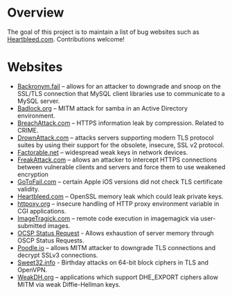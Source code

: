 # Overview

The goal of this project is to maintain a list of bug websites such as [Heartbleed.com](http://heartbleed.com). Contributions welcome!

# Websites

* [Backronym.fail](http://backronym.fail/) – allows for an attacker to downgrade and snoop on the SSL/TLS connection that MySQL client libraries use to communicate to a MySQL server.
* [Badlock.org](http://badlock.org/) – MITM attack for samba in an Active Directory environment.
* [BreachAttack.com](http://breachattack.com/) – HTTPS information leak by compression. Related to CRIME.
* [DrownAttack.com](https://drownattack.com/) – attacks servers supporting modern TLS protocol suites by using their support for the obsolete, insecure, SSL v2 protocol.
* [Factorable.net](https://factorable.net/) – widespread weak keys in network devices.
* [FreakAttack.com](https://freakattack.com/) – allows an attacker to intercept HTTPS connections between vulnerable clients and servers and force them to use weakened encryption
* [GoToFail.com](https://gotofail.com/) – certain Apple iOS versions did not check TLS certificate validity.
* [Heartbleed.com](http://heartbleed.com) – OpenSSL memory leak which could leak private keys.
* [httpoxy.org](https://httpoxy.org/) – insecure handling of HTTP proxy environment variable in CGI applications.
* [ImageTragick.com](https://imagetragick.com/) – remote code execution in imagemagick via user-submitted images.
* [OCSP Status Request](http://security.360.cn/cve/CVE-2016-6304/) - Allows exhaustion of server memory through OSCP Status Requests. 
* [Poodle.io](https://poodle.io/) – allows MITM attacker to downgrade TLS connections and decrypt SSLv3 connections.
* [Sweet32.info](https://sweet32.info/) - Birthday attacks on 64-bit block ciphers in TLS and OpenVPN.
* [WeakDH.org](https://weakdh.org/) – applications which support DHE_EXPORT ciphers allow MITM via weak Diffie-Hellman keys.
